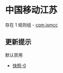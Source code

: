 # 中国移动江苏

存在 1 规则组 - [com.jsmcc](/src/apps/com.jsmcc.ts)

## 更新提示

默认禁用

- [快照-0](https://i.gkd.li/i/13327322)
